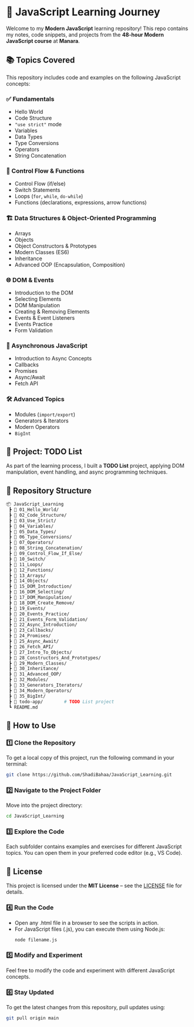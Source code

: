# 🚀 JavaScript Learning Journey  

Welcome to my **Modern JavaScript** learning repository! This repo contains my notes, code snippets, and projects from the **48-hour Modern JavaScript course** at **Manara**.  

## 📚 Topics Covered  
This repository includes code and examples on the following JavaScript concepts:  

### ✅ Fundamentals  
- Hello World  
- Code Structure  
- `"use strict"` mode  
- Variables  
- Data Types  
- Type Conversions  
- Operators  
- String Concatenation  

### 🔄 Control Flow & Functions  
- Control Flow (if/else)  
- Switch Statements  
- Loops (`for`, `while`, `do-while`)  
- Functions (declarations, expressions, arrow functions)  

### 🏗️ Data Structures & Object-Oriented Programming  
- Arrays  
- Objects  
- Object Constructors & Prototypes  
- Modern Classes (ES6)  
- Inheritance  
- Advanced OOP (Encapsulation, Composition)  

### 🌐 DOM & Events  
- Introduction to the DOM  
- Selecting Elements  
- DOM Manipulation  
- Creating & Removing Elements  
- Events & Event Listeners  
- Events Practice  
- Form Validation  

### 🔄 Asynchronous JavaScript  
- Introduction to Async Concepts  
- Callbacks  
- Promises  
- Async/Await  
- Fetch API  

### 🛠️ Advanced Topics  
- Modules (`import/export`)  
- Generators & Iterators  
- Modern Operators  
- `BigInt`  

## 📌 Project: TODO List  
As part of the learning process, I built a **TODO List** project, applying DOM manipulation, event handling, and async programming techniques.  

## 📂 Repository Structure  
```bash
📦 JavaScript_Learning  
 ┣ 📂 01_Hello_World/  
 ┣ 📂 02_Code_Structure/  
 ┣ 📂 03_Use_Strict/  
 ┣ 📂 04_Variables/  
 ┣ 📂 05_Data_Types/  
 ┣ 📂 06_Type_Conversions/  
 ┣ 📂 07_Operators/  
 ┣ 📂 08_String_Concatenation/  
 ┣ 📂 09_Control_Flow_If_Else/  
 ┣ 📂 10_Switch/  
 ┣ 📂 11_Loops/  
 ┣ 📂 12_Functions/  
 ┣ 📂 13_Arrays/  
 ┣ 📂 14_Objects/  
 ┣ 📂 15_DOM_Introduction/  
 ┣ 📂 16_DOM_Selecting/  
 ┣ 📂 17_DOM_Manipulation/  
 ┣ 📂 18_DOM_Create_Remove/  
 ┣ 📂 19_Events/  
 ┣ 📂 20_Events_Practice/  
 ┣ 📂 21_Events_Form_Validation/  
 ┣ 📂 22_Async_Introduction/  
 ┣ 📂 23_Callbacks/  
 ┣ 📂 24_Promises/  
 ┣ 📂 25_Async_Await/  
 ┣ 📂 26_Fetch_API/  
 ┣ 📂 27_Intro_To_Objects/  
 ┣ 📂 28_Constructors_And_Prototypes/  
 ┣ 📂 29_Modern_Classes/  
 ┣ 📂 30_Inheritance/  
 ┣ 📂 31_Advanced_OOP/  
 ┣ 📂 32_Modules/  
 ┣ 📂 33_Generators_Iterators/  
 ┣ 📂 34_Modern_Operators/  
 ┣ 📂 35_BigInt/  
 ┣ 📂 todo-app/        # TODO List project  
 ┗ README.md
```

## 🚀 How to Use  

### 1️⃣ Clone the Repository  
To get a local copy of this project, run the following command in your terminal:  
```sh
git clone https://github.com/ShadiBahaa/JavaScript_Learning.git
```
### 2️⃣ Navigate to the Project Folder
Move into the project directory:
```sh
cd JavaScript_Learning
```
### 3️⃣ Explore the Code
Each subfolder contains examples and exercises for different JavaScript topics. You can open them in your preferred code editor (e.g., VS Code).

## 📜 License  
This project is licensed under the **MIT License** – see the [LICENSE](./LICENSE) file for details.


### 4️⃣ Run the Code
- Open any .html file in a browser to see the scripts in action.
- For JavaScript files (.js), you can execute them using Node.js:
  ```sh
  node filename.js
  ```
### 5️⃣ Modify and Experiment
Feel free to modify the code and experiment with different JavaScript concepts.

### 6️⃣ Stay Updated
To get the latest changes from this repository, pull updates using:
```sh
git pull origin main
```

